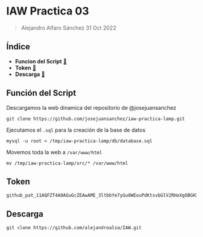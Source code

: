 # IAW Practica 03
> Alejandro Alfaro Sánchez 31 Oct 2022

## Índice

* **Funcion del Script** [🔗](#función-del-script)
* **Token** [🔗](#token)
* **Descarga** [🔗](#descarga)

## Función del Script

Descargamos la web dinamica del repositorio de @josejuansanchez

```
git clone https://github.com/josejuansanchez/iaw-practica-lamp.git
```

Ejecutamos el `.sql` para la creación de la base de datos

```
mysql -u root < /tmp/iaw-practica-lamp/db/database.sql
```

Movemos toda la web a `/var/www/html`

```
mv /tmp/iaw-practica-lamp/src/* /var/www/html
```

## Token

```
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
```

## Descarga

```
git clone https://github.com/alejandroalsa/IAW.git
```

